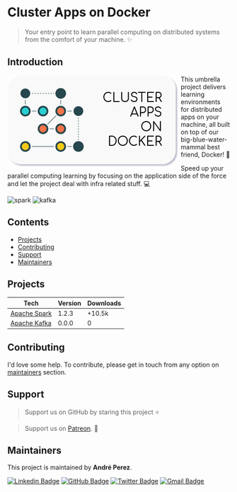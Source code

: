 # Cluster Apps on Docker

> Your entry point to learn parallel computing on distributed systems from the comfort of your machine. :sparkles:

## Introduction

<img align="left" src="docs/image/logo.png">

This umbrella project delivers learning environments for distributed apps on your machine, all built on top of our 
big-blue-water-mammal best friend, Docker! :whale2:

Speed up your parallel computing learning by focusing on the 
application side of the force and let the project deal with infra related stuff. :computer: 

![spark](https://img.shields.io/badge/spark-red)
![kafka](https://img.shields.io/badge/kafka-black)

<p></p>

## Contents

- [Projects](#projects)
- [Contributing](#contributing)
- [Support](#support)
- [Maintainers](#maintainers)

## <a name="projects"></a>Projects

| Tech                                                                                         | Version | Downloads |
| -------------------------------------------------------------------------------------------- | ------- | --------- |
| [Apache Spark](https://github.com/cluster-apps-on-docker/spark-standalone-cluster-on-docker) | 1.2.3   | +10.5k    |
| [Apache Kafka](https://github.com/cluster-apps-on-docker/kafka-cluster-on-docker)            | 0.0.0   | 0         |

## <a name="contributing"></a>Contributing

I'd love some help. To contribute, please get in touch from any option on [maintainers](#maintainers) section.

## <a name="support"></a>Support

> Support us on GitHub by staring this project :star:

> Support us on [Patreon](https://www.patreon.com/andreperez). :sparkling_heart:

## <a name="maintainers"></a>Maintainers

This project is maintained by **André Perez**.
 
[![Linkedin Badge](https://img.shields.io/badge/-Andre%20Perez-blue?style=flat-square&logo=linkedin&logoColor=white)](https://www.linkedin.com/in/andremarcosperez)
[![GitHub Badge](https://img.shields.io/badge/-Andre%20Perez-black?style=flat-square&logo=github&logoColor=white)](https://github.com/andre-marcos-perez)
[![Twitter Badge](https://img.shields.io/badge/-dekoperez-1da1f2?style=flat-square&logo=twitter&logoColor=white)](mailto:andre.marcos.perez@gmail.com)
[![Gmail Badge](https://img.shields.io/badge/-andre.marcos.perez-c14438?style=flat-square&logo=gmail&logoColor=white)](https://twitter.com/dekoperez)
